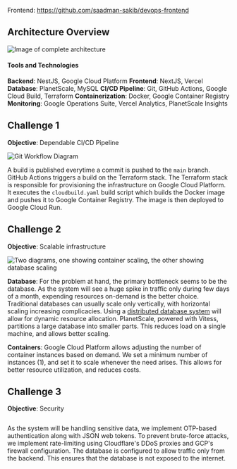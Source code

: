 Frontend: https://github.com/saadman-sakib/devops-frontend

<p align="center">
  <h2>Architecture Overview</h2>
</p>

![Image of complete architecture]()

#### Tools and Technologies
**Backend**: NestJS, Google Cloud Platform
**Frontend**: NextJS, Vercel
**Database**: PlanetScale, MySQL
**CI/CD Pipeline**: Git, GitHub Actions, Google Cloud Build, Terraform
**Containerization**: Docker, Google Container Registry
**Monitoring**: Google Operations Suite, Vercel Analytics, PlanetScale Insights

<p align="center">
  <h2>Challenge 1</h2>
</p>

**Objective**: Dependable CI/CD Pipeline

![Git Workflow Diagram](https://gcdnb.pbrd.co/images/zL0Q8mCtT0Mw.png?o=1)

A build is published everytime a commit is pushed to the `main` branch. GitHub Actions triggers a build on the Terraform stack. The Terraform stack is responsible for provisioning the infrastructure on Google Cloud Platform. It executes the `cloudbuild.yaml` build script which builds the Docker image and pushes it to Google Container Registry. The image is then deployed to Google Cloud Run.


<p align="center">
  <h2>Challenge 2</h2>
</p>

**Objective**: Scalable infrastructure

![Two diagrams, one showing container scaling, the other showing database scaling]()

**Database**: For the problem at hand, the primary bottleneck seems to be the database. As the system will see a huge spike in traffic only during few days of a month, expending resources on-demand is the better choice. Traditional databases can usually scale only vertically, with horizontal scaling increasing complicacies. Using a <u>distributed database system</u> will allow for dynamic resource allocation. PlanetScale, powered with Vitess, partitions a large database into smaller parts. This reduces load on a single machine, and allows better scaling.

**Containers**: Google Cloud Platform allows adjusting the number of container instances based on demand. We set a minimum number of instances (1), and set it to scale whenever the need arises. This allows for better resource utilization, and reduces costs.

<p align="center">
  <h2>Challenge 3</h2>
</p>

**Objective**: Security

![]()

As the system will be handling sensitive data, we implement OTP-based authentication along with JSON web tokens. To prevent brute-force attacks, we implement rate-limiting using Cloudflare's DDoS proxies and GCP's firewall configuration. The database is configured to allow traffic only from the backend. This ensures that the database is not exposed to the internet.